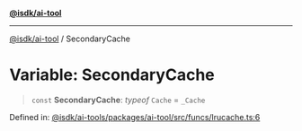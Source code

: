 [**@isdk/ai-tool**](../README.md)

***

[@isdk/ai-tool](../globals.md) / SecondaryCache

# Variable: SecondaryCache

> `const` **SecondaryCache**: *typeof* `Cache` = `_Cache`

Defined in: [@isdk/ai-tools/packages/ai-tool/src/funcs/lrucache.ts:6](https://github.com/isdk/ai-tool.js/blob/fb1809b53cc75a30928176c26910792b6b8a96e1/src/funcs/lrucache.ts#L6)

